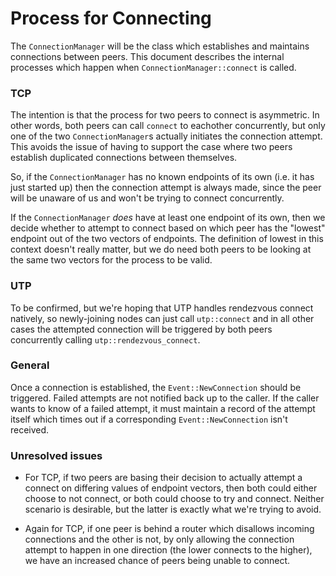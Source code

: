 # Process for Connecting
The `ConnectionManager` will be the class which establishes and maintains connections between peers.  This document describes the internal processes which happen when `ConnectionManager::connect` is called.

### TCP
The intention is that the process for two peers to connect is asymmetric.  In other words, both peers can call `connect` to eachother concurrently, but only one of the two `ConnectionManager`s actually initiates the connection attempt.  This avoids the issue of having to support the case where two peers establish duplicated connections between themselves.

So, if the `ConnectionManager` has no known endpoints of its own (i.e. it has just started up) then the connection attempt is always made, since the peer will be unaware of us and won't be trying to connect concurrently.

If the `ConnectionManager` *does* have at least one endpoint of its own, then we decide whether to attempt to connect based on which peer has the "lowest" endpoint out of the two vectors of endpoints.  The definition of lowest in this context doesn't really matter, but we do need both peers to be looking at the same two vectors for the process to be valid.

### UTP
To be confirmed, but we're hoping that UTP handles rendezvous connect natively, so newly-joining nodes can just call `utp::connect` and in all other cases the attempted connection will be triggered by both peers concurrently calling `utp::rendezvous_connect`.

### General
Once a connection is established, the `Event::NewConnection` should be triggered.  Failed attempts are not notified back up to the caller.  If the caller wants to know of a failed attempt, it must maintain a record of the attempt itself which times out if a corresponding `Event::NewConnection` isn't received.

### Unresolved issues
* For TCP, if two peers are basing their decision to actually attempt a connect on differing values of endpoint vectors, then both could either choose to not connect, or both could choose to try and connect.  Neither scenario is desirable, but the latter is exactly what we're trying to avoid.

* Again for TCP, if one peer is behind a router which disallows incoming connections and the other is not, by only allowing the connection attempt to happen in one direction (the lower connects to the higher), we have an increased chance of peers being unable to connect.
